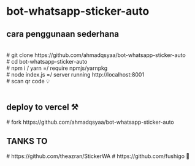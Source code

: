 # bot-whatsapp-sticker-auto
<h2>cara penggunaan sederhana</h2><br>
# git clone https://github.com/ahmadqsyaa/bot-whatsapp-sticker-auto<br>
# cd bot-whatsapp-sticker-auto<br>
# npm i / yarn =/ require npmjs/yarnpkg<br>
# node index.js =/ server running http://localhost:8001<br>
# scan qr code 💡<br><br>

<h2>deploy to vercel ⚒</h2>
# fork https://github.com/ahmadqsyaa/bot-whatsapp-sticker-auto<br>

<h2>TANKS TO</h2>
# https://github.com/theazran/StickerWA
# https://github.com/fushigo
🥰
